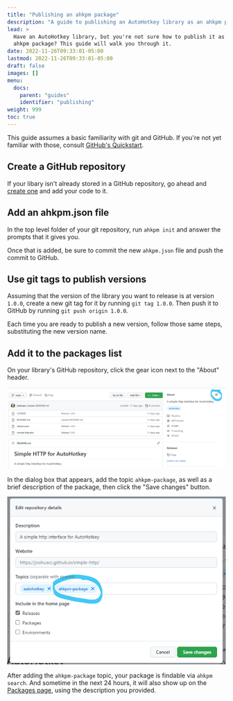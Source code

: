 ```yaml
---
title: "Publishing an ahkpm package"
description: "A guide to publishing an AutoHotkey library as an ahkpm package"
lead: >
  Have an AutoHotkey library, but you're not sure how to publish it as an
  ahkpm package? This guide will walk you through it.
date: 2022-11-26T09:33:01-05:00
lastmod: 2022-11-26T09:33:01-05:00
draft: false
images: []
menu:
  docs:
    parent: "guides"
    identifier: "publishing"
weight: 999
toc: true
---
```


<aside class="alert alert-warning">

This guide assumes a basic familiarity with git and GitHub. If you're not yet
familiar with those, consult [GitHub's Quickstart](https://docs.github.com/en/get-started/quickstart/hello-world).

</aside>

## Create a GitHub repository

If your libary isn't already stored in a GitHub repository, go ahead and
[create one](https://github.com/new) and add your code to it.

## Add an ahkpm.json file

In the top level folder of your git repository, run `ahkpm init` and answer
the prompts that it gives you.

Once that is added, be sure to commit the new `ahkpm.json` file and push the
commit to GitHub.

## Use git tags to publish versions

Assuming that the version of the library you want to release is at version `1.0.0`,
create a new git tag for it by running `git tag 1.0.0`. Then push it to GitHub
by running `git push origin 1.0.0`.

Each time you are ready to publish a new version, follow those same steps,
substituting the new version name.

## Add it to the packages list

On your library's GitHub repository, click the gear icon next to the "About" header.

![Screenshot highlighting where to find the correct gear icon](about-gear.png)

In the dialog box that appears, add the topic `ahkpm-package`, as well as a
brief description of the package, then click the "Save changes" button.

![Screenshot showing how to add the `ahkpm-package` topic](add-topic.png)

After adding the `ahkpm-package` topic, your package is findable via `ahkpm search`.
And sometime in the next 24 hours, it will also show up on the [Packages page](/packages),
using the description you provided.
